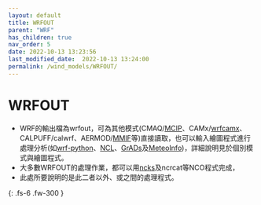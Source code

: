 ```yaml
---
layout: default
title: WRFOUT
parent: "WRF"
has_children: true
nav_order: 5
date: 2022-10-13 13:23:56
last_modified_date:  2022-10-13 13:24:00
permalink: /wind_models/WRFOUT/
---
```


# WRFOUT

- WRF的輸出檔為wrfout，可為其他模式(CMAQ/[MCIP](https://sinotec2.github.io/Focus-on-Air-Quality/GridModels/MCIP/)、CAMx/[wrfcamx](https://sinotec2.github.io/FAQ/2022/07/01/wrfcamx.html)、CALPUFF/calwrf、AERMOD/[MMIF](https://sinotec2.github.io/Focus-on-Air-Quality/PlumeModels/ME_pathways/mmif/)等)直接讀取，也可以輸入繪圖程式進行處理分析(如[wrf-python](https://sinotec2.github.io/Focus-on-Air-Quality/utilities/Graphics/wrf-python)、[NCL](https://sinotec2.github.io/Focus-on-Air-Quality/utilities/Graphics/NCL)、[GrADs](https://sinotec2.github.io/FAQ/2022/07/21/grads.html)及[MeteoInfo](https://sinotec2.github.io/Focus-on-Air-Quality/utilities/Graphics/MeteoInfo/))，詳細說明見於個別模式與繪圖程式。
- 大多數WRFOUT的處理作業，都可以用[ncks](https://sinotec2.github.io/Focus-on-Air-Quality/utilities/netCDF/ncks/)及ncrcat等NCO程式完成，
- 此處所要說明的是此二者以外、或之間的處理程式。


{: .fs-6 .fw-300 }
